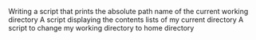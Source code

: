 Writing a script that prints the absolute path name of the current working directory
A script displaying the contents lists of my current directory
A script to change my working directory to home directory
